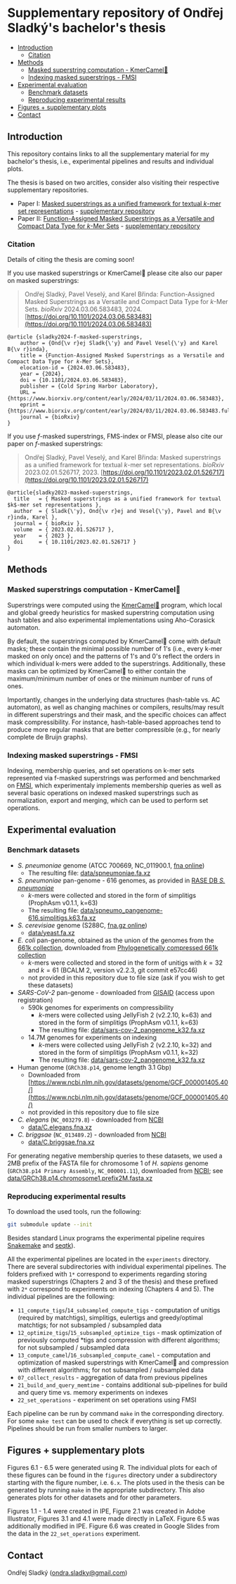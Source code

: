 # Supplementary repository of Ondřej Sladký's bachelor's thesis


* [Introduction](#introduction)
  * [Citation](#citation)
* [Methods](#methods)
  * [Masked superstring computation - KmerCamel🐫](#masked-superstrings-computation---kmercamel)
  * [Indexing masked superstrings - FMSI](#indexing-masked-superstrings---fmsi)
* [Experimental evaluation](#experimental-evaluation)
  * [Benchmark datasets](#benchmark-datasets)
  * [Reproducing experimental results](#reproducing-experimental-results)
* [Figures + supplementary plots](#figures--supplementary-plots)
* [Contact](#contact)

## Introduction

This repository contains links to all the supplementary material for my bachelor's thesis, i.e., experimental pipelines and results and individual plots.

The thesis is based on two arcitles, consider also visiting their respective supplementary repositories.

- Paper I: [Masked superstrings as a unified framework for textual *k*-mer set representations](https://doi.org/10.1101/2023.02.01.526717) - [supplementary repository](https://github.com/karel-brinda/masked-superstrings-supplement)
- Paper II: [Function-Assigned Masked Superstrings as a Versatile and Compact Data Type for *k*-Mer Sets](https://doi.org/10.1101/2024.03.06.583483) - [supplementary repository](https://github.com/OndrejSladky/f-masked-superstrings-supplement)

### Citation

Details of citing the thesis are coming soon!


If you use masked superstrings or KmerCamel🐫 please cite also our paper on masked superstrings:

> Ondřej Sladký, Pavel Veselý, and Karel Břinda: Function-Assigned Masked Superstrings as a Versatile and Compact Data Type for *k*-Mer Sets.
> *bioRxiv* 2024.03.06.583483, 2024. [https://doi.org/10.1101/2024.03.06.583483](https://doi.org/10.1101/2024.03.06.583483)

```
@article {sladky2024-f-masked-superstrings,
	author = {Ond{\v r}ej Sladk{\'y} and Pavel Vesel{\'y} and Karel B{\v r}inda},
	title = {Function-Assigned Masked Superstrings as a Versatile and Compact Data Type for 𝑘-Mer Sets},
	elocation-id = {2024.03.06.583483},
	year = {2024},
	doi = {10.1101/2024.03.06.583483},
	publisher = {Cold Spring Harbor Laboratory},
	URL = {https://www.biorxiv.org/content/early/2024/03/11/2024.03.06.583483},
	eprint = {https://www.biorxiv.org/content/early/2024/03/11/2024.03.06.583483.full.pdf},
	journal = {bioRxiv}
}

```

If you use $f$-masked superstrings, FMS-index or FMSI, please also cite our paper on $f$-masked superstrings:

> Ondřej Sladký, Pavel Veselý, and Karel Břinda: Masked superstrings as a unified framework for textual *k*-mer set representations. *bioRxiv* 2023.02.01.526717, 2023.
[https://doi.org/10.1101/2023.02.01.526717](https://doi.org/10.1101/2023.02.01.526717)

```
@article{sladky2023-masked-superstrings,
  title   = { Masked superstrings as a unified framework for textual $k$-mer set representations },
  author  = { Sladk{\'y}, Ond{\v r}ej and Vesel{\'y}, Pavel and B{\v r}inda, Karel },
  journal = { bioRxiv },
  volume  = { 2023.02.01.526717 },
  year    = { 2023 },
  doi     = { 10.1101/2023.02.01.526717 }
}
```

## Methods

### Masked superstrings computation - KmerCamel🐫

Superstrings were computed using the [KmerCamel🐫](https://github.com/OndrejSladky/kmercamel) program, which local and global greedy heuristics for masked superstring computation using hash tables and also experimental implementations using Aho-Corasick automaton.

By default, the superstrings computed by KmerCamel🐫 come with default masks; these contain the minimal possible number of 1's (i.e., every k-mer masked on only once) and the patterns of 1's and 0's reflect the orders in which individual k-mers were added to the superstrings.
Additionally, these masks can be optimized by KmerCamel🐫 to either contain the maximum/minimum number of ones or the minimum number of runs of ones.

Importantly, changes in the underlying data structures (hash-table vs. AC automaton), as well as changing machines or compilers, results/may result in different superstrings and their mask, and the specific choices can affect mask compressibility. For instance, hash-table-based approaches tend to produce more regular masks that are better compressible (e.g., for nearly complete de Bruijn graphs).

### Indexing masked superstrings - FMSI

Indexing, membership queries, and set operations on k-mer sets represented via f-masked superstrings was performed and benchmarked on [FMSI](https://github.com/OndrejSladky/fmsi), which experimentaly implements membership queries as well as several basic operations on indexed masked superstrings such as normalization, export and merging, which can be used to perform set operations.

## Experimental evaluation

### Benchmark datasets
* *S. pneumoniae* genome (ATCC 700669, NC_011900.1, [fna
  online](https://www.ncbi.nlm.nih.gov/nuccore/NC_011900.1?report=fasta&log$=seqview&format=text))
  - The resulting file: [data/spneumoniae.fa.xz](data/spneumoniae.fa.xz)
* *S. pneumoniae* pan-genome - 616 genomes, as provided in [RASE DB *S.
  pneumoniae*](https://github.com/c2-d2/rase-db-spneumoniae-sparc/)
  - *k*-mers were collected and stored in the form of simplitigs (ProphAsm
    v0.1.1, k=63)
  - The resulting file:
    [data/spneumo_pangenome-616.simplitigs.k63.fa.xz](data/spneumo_pangenome-616.simplitigs.k63.fa.xz)
* *S. cerevisiae* genome (S288C, [fna.gz
  online](ftp://ftp.ncbi.nlm.nih.gov/genomes/all/GCF/000/146/045/GCF_000146045.2_R64/GCF_000146045.2_R64_genomic.fna.gz))
  - [data/yeast.fa.xz](data/yeast.fa.xz)
* *E. coli* pan-genome, obtained as the union of the genomes from the [661k collection](https://journals.plos.org/plosbiology/article?id=10.1371/journal.pbio.3001421), downloaded from [Phylogenetically compressed 661k collection](https://zenodo.org/records/4602622)
  - *k*-mers were collected and stored in the form of unitigs with $k = 32$ and $k=61$ (BCALM 2, version v2.2.3, git commit e57cc46)
  - not provided in this repository due to file size (ask if you wish to get these datasets)
* *SARS-CoV-2* pan-genome - downloaded from [GISAID](https://gisaid.org/)
  (access upon registration) 
  - 590k genomes for experiments on compressibility
    - *k*-mers were collected using JellyFish 2 (v2.2.10, k=63) and
        stored in the form of simplitigs (ProphAsm v0.1.1, k=63)
    - The resulting file:
        [data/sars-cov-2_pangenome_k32.fa.xz](data/sars-cov-2.590k.simplitigs.k63.fa.xz)
  - 14.7M genomes for experiments on indexing
    - *k*-mers were collected using JellyFish 2 (v2.2.10, k=32) and
        stored in the form of simplitigs (ProphAsm v0.1.1, k=32)
    - The resulting file:
        [data/sars-cov-2_pangenome_k32.fa.xz](data/sars-cov-2.14M.simplitigs.k32.fa.xz)
* Human genome (`GRCh38.p14`, genome length 3.1 Gbp) 
  - Downloaded from [https://www.ncbi.nlm.nih.gov/datasets/genome/GCF_000001405.40/](https://www.ncbi.nlm.nih.gov/datasets/genome/GCF_000001405.40/)
  - not provided in this repository due to file size
* *C. elegans* (`NC_003279.8`) - downloaded from [NCBI](https://www.ncbi.nlm.nih.gov)
  - [data/C.elegans.fna.xz](data/C.elegans.fna.xz)
* *C. briggsae* (`NC_013489.2`) - downloaded from [NCBI](https://www.ncbi.nlm.nih.gov)
  - [data/C.briggsae.fna.xz](data/C.briggsae.fna.xz)

For generating negative membership queries to these datasets, we used a 2MB prefix of the FASTA file for chromosome 1 of *H. sapiens* genome (`GRCh38.p14 Primary Assembly`, `NC_000001.11`), downloaded from [NCBI](https://www.ncbi.nlm.nih.gov); see  [data/GRCh38.p14.chromosome1.prefix2M.fasta.xz](data/GRCh38.p14.chromosome1.prefix2M.fasta.xz)

### Reproducing experimental results

To download the used tools, run the following:

```bash
git submodule update --init

```

Besides standard Linux programs the experimental pipeline requires [Snakemake](https://snakemake.readthedocs.io/en/stable/) and [seqtk](https://github.com/lh3/seqtk)).

All the experimental pipelines are located in the `experiments` directory.
There are several subdirectories with individual experimental pipelines. The folders prefixed with `1*` correspond to experiments regarding storing masked superstrings (Chapters 2 and 3 of the thesis) and these prefixed with `2*` correspond to experiments on indexing (Chapters 4 and 5).
The individual pipelines are the following:
- `11_compute_tigs`/`14_subsampled_compute_tigs` - computation of unitigs (required by matchtigs), simplitigs, eulertigs and greedy/optimal matchtigs; for not subsampled / subsampled data
- `12_optimize_tigs`/`15_subsampled_optimize_tigs` - mask optimization of previously computed *tigs and compression with different algorithms; for not subsampled / subsampled data
- `13_compute_camel`/`16_subsampled_compute_camel` - computation and optimization of masked superstrings with KmerCamel🐫 and compression with different algorithms; for not subsampled / subsampled data
- `07_collect_results` - aggregation of data from previous pipelines
- `21_build_and_query_memtime` - contains additional sub-pipelines for build and query time vs. memory experiments on indexes
- `22_set_operations` - experiment on set operations using FMSI

Each pipeline can be run by command `make` in the corresponding directory. For some `make test` can be used to check if everything is set up correctly. Pipelines should be run from smaller numbers to larger.



## Figures + supplementary plots

Figures 6.1 - 6.5 were generated using R. The individual plots for each of these figures can be found in the `figures` directory under a subdirectory starting with the figure number, i.e. `6.x`.
The plots used in the thesis can be generated by running `make` in the appropriate subdirectory.
This also generates plots for other datasets and for other parameters.

Figures 1.1 - 1.4 were created in IPE, Figure 2.1 was created in Adobe Illustrator, Figures 3.1 and 4.1 were made directly in LaTeX.
Figure 6.5 was additionally modified in IPE.
Figure 6.6 was created in Google Slides from the data in the `22_set_operations` experiment.

## Contact

Ondřej Sladký (ondra.sladky@gmail.com)
